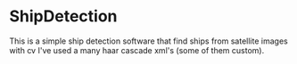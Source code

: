 # ShipDetection
This is  a simple ship detection software that find ships from satellite images with cv
I've used a many haar cascade xml's (some of them custom).
